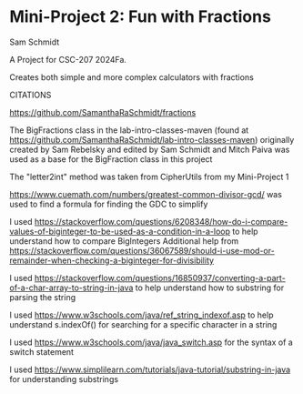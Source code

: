 # Mini-Project 2: Fun with Fractions

Sam Schmidt

A Project for CSC-207 2024Fa.

Creates both simple and more complex calculators with fractions

CITATIONS

https://github.com/SamanthaRaSchmidt/fractions

The BigFractions class in the lab-intro-classes-maven (found at https://github.com/SamanthaRaSchmidt/lab-intro-classes-maven) originally created by Sam Rebelsky and edited by Sam Schmidt and Mitch Paiva was used as a base for the BigFraction class in this project

The "letter2int" method was taken from CipherUtils from my Mini-Project 1

https://www.cuemath.com/numbers/greatest-common-divisor-gcd/ was used to find a formula for finding the GDC to simplify

I used https://stackoverflow.com/questions/6208348/how-do-i-compare-values-of-biginteger-to-be-used-as-a-condition-in-a-loop to help understand how to compare BigIntegers
        Additional help from https://stackoverflow.com/questions/36067589/should-i-use-mod-or-remainder-when-checking-a-biginteger-for-divisibility

I used https://stackoverflow.com/questions/16850937/converting-a-part-of-a-char-array-to-string-in-java to help understand how to substring for parsing the string

I used https://www.w3schools.com/java/ref_string_indexof.asp to help understand s.indexOf() for searching for a specific character in a string

I used https://www.w3schools.com/java/java_switch.asp for the syntax of a switch statement

I used https://www.simplilearn.com/tutorials/java-tutorial/substring-in-java for understanding substrings